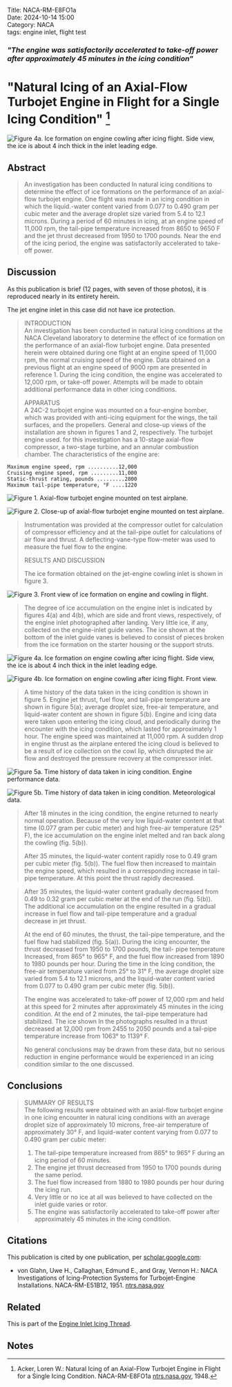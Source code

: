 Title: NACA-RM-E8FO1a     
Date: 2024-10-14 15:00  
Category: NACA  
tags: engine inlet, flight test   

### _"The engine was satisfactorily accelerated to take-off power after approximately 45 minutes in the icing condition"_  

# "Natural Icing of an Axial-Flow Turbojet Engine in Flight for a Single Icing Condition" [^1]   

![Figure 4a. Ice formation on engine cowling after icing flight. Side view, the ice is about 4 inch thick in the inlet leading edge.](/images%2FNACA-RM-E8FO1a%2FFigure%204a.png)  

## Abstract  

>An investigation has been conducted In natural icing conditions
to determine the effect of ice formations on the performance of an
axial-flow turbojet engine. One flight was made in an icing condition 
in which the liquid.-water content varied from 0.077 to
0.490 gram per cubic meter and the average droplet size varied
from 5.4 to 12.1 microns. During a period of 60 minutes in icing,
at an engine speed of 11,000 rpm, the tail-pipe temperature increased
from 8650 to 9650 F and the jet thrust decreased from 1950 to
1700 pounds. Near the end of the icing period, the engine was
satisfactorily accelerated to take-off power.  

## Discussion  

As this publication is brief (12 pages, with seven of those photos), 
it is reproduced nearly in its entirety herein.  

The jet engine inlet in this case did not have ice protection.  

>INTRODUCTION  
An investigation has been conducted in natural icing conditions
at the NACA Cleveland laboratory to determine the effect of ice formation
on the performance of an axial-flow turbojet engine. Data presented
herein were obtained during one flight at an engine speed of
11,000 rpm, the normal cruising speed of the engine. Data obtained
on a previous flight at an engine speed of 9000 rpm are presented in
reference 1. During the icing condition, the engine was accelerated
to 12,000 rpm, or take-off power. Attempts will be made to obtain
additional performance data in other icing conditions.    
> 
>APPARATUS  
A 24C-2 turbojet engine was mounted on a four-engine bomber, which
was provided with anti-icing equipment for the wings, the tail
surfaces, and the propellers. General and close-up views of the
installation are shown in figures 1 and 2, respectively. The turbojet
engine used. for this investigation has a 10-stage axial-flow compressor,
a two-stage turbine, and an annular combustion chamber. The characteristics 
of the engine are:  

```text
Maximum engine speed, rpm ..........12,000
Cruising engine speed, rpm .........11,000
Static-thrust rating, pounds .........2800
Maximum tail-pipe temperature, °F ....1220
```

![Figure 1. Axial-flow turbojet engine mounted on test airplane.](/images%2FNACA-RM-E8FO1a%2FFigure%201.png)  

![Figure 2. Close-up of axial-flow turbojet engine mounted on test airplane.](/images%2FNACA-RM-E8FO1a%2FFigure%202.png)  

>Instrumentation was provided at the compressor outlet for calculation 
of compressor efficiency and at the tail-pipe outlet for
calculations of air flow and thrust. A deflecting-vane-type flow-meter 
was used to measure the fuel flow to the engine.
> 
> RESULTS AND DISCUSSION
> 
>The ice formation obtained on the jet-engine cowling inlet is
shown in figure 3. 
 
![Figure 3. Front view of ice formation on engine and cowling in flight.](/images%2FNACA-RM-E8FO1a%2FFigure%203.png)  

>The degree of ice accumulation on the engine
inlet is indicated by figures 4(a) and 4(b), which are side and
front views, respectively, of the engine inlet photographed after
landing. Very little ice, if any, collected on the engine-inlet
guide vanes. The ice shown at the bottom of the inlet guide vanes
is believed to consist of pieces broken from the ice formation on
the starter housing or the support struts. 

![Figure 4a. Ice formation on engine cowling after icing flight. Side view, the ice is about 4 inch thick in the inlet leading edge.](/images%2FNACA-RM-E8FO1a%2FFigure%204a.png)  

![Figure 4b. Ice formation on engine cowling after icing flight. Front view.](/images%2FNACA-RM-E8FO1a%2FFigure%204b.png)  

>A time history of the
data taken in the icing condition is shown in figure 5. Engine
jet thrust, fuel flow, and tail-pipe temperature are shown in
figure 5(a); average droplet size, free-air temperature, and liquid-water 
content are shown in figure 5(b). Engine and icing data were
taken upon entering the icing cloud, and periodically during the
encounter with the icing condition, which lasted for approximately
1 hour. The engine speed was maintained at 11,000 rpm. A sudden
drop in engine thrust as the airplane entered the icing cloud is
believed to be a result of ice collection on the cowl lip, which
disrupted the air flow and destroyed the pressure recovery at the
compressor inlet.  

![Figure 5a. Time history of data taken in icing condition. Engine performance data.](/images%2FNACA-RM-E8FO1a%2FFigure%205a.png)  

![Figure 5b. Time history of data taken in icing condition. Meteorological data.](/images%2FNACA-RM-E8FO1a%2FFigure%205b.png)  

>After 18 minutes in the icing condition, the engine returned
to nearly normal operation. Because of the very low liquid-water
content at that time (0.077 gram per cubic meter) and high free-air 
temperature (25° F), the ice accumulation on the engine inlet
melted and ran back along the cowling (fig. 5(b)).  
> 
> After 35 minutes, the liquid-water content rapidly rose to
0.49 gram per cubic meter (fig. 5(b)). The fuel flow then increased
to maintain the engine speed, which resulted in a corresponding
increase in tail-pipe temperature. At this point the thrust
rapidly decreased.  

>After 35 minutes, the liquid-water content gradually decreased
from 0.49 to 0.32 gram per cubic meter at the end of the run
(fig. 5(b)). The additional ice accumulation on the engine resulted
in a gradual increase in fuel flow and tail-pipe temperature and a
gradual decrease in jet thrust.  
> 
>At the end of 60 minutes, the thrust, the tail-pipe temperature,
and the fuel flow had stabilized (fig. 5(a)). During the icing
encounter, the thrust decreased from 1950 to 1700 pounds, the tail-
pipe temperature Increased, from 865° to 965° F, and the fuel flow
increased from 1890 to 1980 pounds per hour. During the time in the
Icing condition, the free-air temperature varied from 25° to 31° F,
the average droplet size varied from 5.4 to 12.1 microns, and the
liquid-water content varied from 0.077 to 0.490 gram per cubic meter
(fig. 5(b)).    
> 
>The engine was accelerated to take-off power of 12,000 rpm and
held at this speed for 2 minutes after approximately 45 minutes in
the icing condition. At the end of 2 minutes, the tail-pipe temperature 
had stabilized. The ice shown In the photographs resulted
in a thrust decreased at 12,000 rpm from 2455 to 2050 pounds and a
tail-pipe temperature increase from 1063° to 1139° F.  
> 
>No general conclusions may be drawn from these data, but no
serious reduction in engine performance would be experienced in an
icing condition similar to the one discussed.

## Conclusions  

>SUMMARY OF RESULTS  
The following results were obtained with an axial-flow turbojet engine 
in one icing encounter in natural icing conditions with
an average droplet size of approximately 10 microns, free-air
temperature of approximately 30° F, and liquid-water content varying
from 0.077 to 0.490 gram per cubic meter:  
>1. The tail-pipe temperature increased from 865° to 965° F
during an icing period of 60 minutes.  
>2. The engine jet thrust decreased from 1950 to 1700 pounds
during the same period.  
>3. The fuel flow increased from 1880 to 1980 pounds per hour
during the icing run.  
>4. Very little or no ice at all was believed to have collected
on the inlet guide varies or rotor.  
>5. The engine was satisfactorily accelerated to take-off power
after approximately 45 minutes in the icing condition.  

## Citations  

This publication is cited by one publication, per [scholar.google.com](https://scholar.google.com/scholar?hl=en&as_sdt=0%2C48&q=Natural+Icing+of+an+Axial-Flow+Turbojet+Engine+in+Flight+for+a+Single+Icing+Condition&btnG=):  

- von Glahn, Uwe H., Callaghan, Edmund E., and Gray, Vernon H.: NACA Investigations of Icing-Protection Systems for Turbojet-Engine Installations. NACA-RM-E51B12, 1951. [ntrs.nasa.gov](https://ntrs.nasa.gov/citations/19810068631)

## Related  

This is part of the [Engine Inlet Icing Thread]({filename}Engine%20Inlet%20Icing.md).  

## Notes  

[^1]: Acker, Loren W.: Natural Icing of an Axial-Flow Turbojet Engine in Flight for a Single Icing Condition. NACA-RM-E8FO1a [ntrs.nasa.gov](https://ntrs.nasa.gov/citations/19930085395), 1948.  
